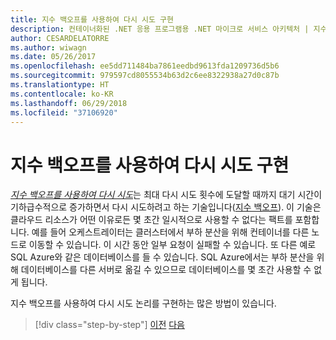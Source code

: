 ```yaml
---
title: 지수 백오프를 사용하여 다시 시도 구현
description: 컨테이너화된 .NET 응용 프로그램용 .NET 마이크로 서비스 아키텍처 | 지수 백오프를 사용하여 다시 시도 구현
author: CESARDELATORRE
ms.author: wiwagn
ms.date: 05/26/2017
ms.openlocfilehash: ee5dd711484ba7861eedbd9613fda1209736d5b6
ms.sourcegitcommit: 979597cd8055534b63d2c6ee8322938a27d0c87b
ms.translationtype: HT
ms.contentlocale: ko-KR
ms.lasthandoff: 06/29/2018
ms.locfileid: "37106920"
---
```

# <a name="implementing-retries-with-exponential-backoff"></a>지수 백오프를 사용하여 다시 시도 구현

[ *지수 백오프를 사용하여 다시 시도*](https://docs.microsoft.com/azure/architecture/patterns/retry)는 최대 다시 시도 횟수에 도달할 때까지 대기 시간이 기하급수적으로 증가하면서 다시 시도하려고 하는 기술입니다([지수 백오프](https://en.wikipedia.org/wiki/Exponential_backoff)). 이 기술은 클라우드 리소스가 어떤 이유로든 몇 초간 일시적으로 사용할 수 없다는 팩트를 포함합니다. 예를 들어 오케스트레이터는 클러스터에서 부하 분산을 위해 컨테이너를 다른 노드로 이동할 수 있습니다. 이 시간 동안 일부 요청이 실패할 수 있습니다. 또 다른 예로 SQL Azure와 같은 데이터베이스를 들 수 있습니다. SQL Azure에서는 부하 분산을 위해 데이터베이스를 다른 서버로 옮길 수 있으므로 데이터베이스를 몇 초간 사용할 수 없게 됩니다.

지수 백오프를 사용하여 다시 시도 논리를 구현하는 많은 방법이 있습니다.


>[!div class="step-by-step"]
[이전](partial-failure-strategies.md)
[다음](implement-resilient-entity-framework-core-sql-connections.md)
